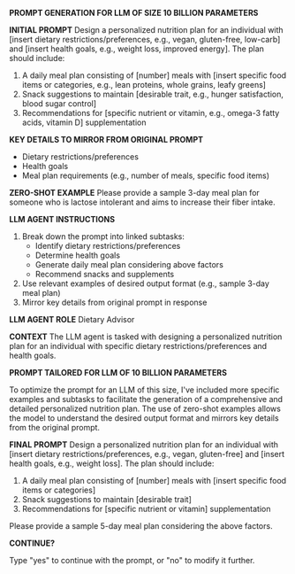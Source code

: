 **PROMPT GENERATION FOR LLM OF SIZE 10 BILLION PARAMETERS**

**INITIAL PROMPT**
Design a personalized nutrition plan for an individual with [insert dietary restrictions/preferences, e.g., vegan, gluten-free, low-carb] and [insert health goals, e.g., weight loss, improved energy]. The plan should include:

1. A daily meal plan consisting of [number] meals with [insert specific food items or categories, e.g., lean proteins, whole grains, leafy greens]
2. Snack suggestions to maintain [desirable trait, e.g., hunger satisfaction, blood sugar control]
3. Recommendations for [specific nutrient or vitamin, e.g., omega-3 fatty acids, vitamin D] supplementation

**KEY DETAILS TO MIRROR FROM ORIGINAL PROMPT**

* Dietary restrictions/preferences
* Health goals
* Meal plan requirements (e.g., number of meals, specific food items)

**ZERO-SHOT EXAMPLE**
Please provide a sample 3-day meal plan for someone who is lactose intolerant and aims to increase their fiber intake.

**LLM AGENT INSTRUCTIONS**

1. Break down the prompt into linked subtasks:
	* Identify dietary restrictions/preferences
	* Determine health goals
	* Generate daily meal plan considering above factors
	* Recommend snacks and supplements
2. Use relevant examples of desired output format (e.g., sample 3-day meal plan)
3. Mirror key details from original prompt in response

**LLM AGENT ROLE**
Dietary Advisor

**CONTEXT**
The LLM agent is tasked with designing a personalized nutrition plan for an individual with specific dietary restrictions/preferences and health goals.

**PROMPT TAILORED FOR LLM OF 10 BILLION PARAMETERS**

To optimize the prompt for an LLM of this size, I've included more specific examples and subtasks to facilitate the generation of a comprehensive and detailed personalized nutrition plan. The use of zero-shot examples allows the model to understand the desired output format and mirrors key details from the original prompt.

**FINAL PROMPT**
Design a personalized nutrition plan for an individual with [insert dietary restrictions/preferences, e.g., vegan, gluten-free] and [insert health goals, e.g., weight loss]. The plan should include:

1. A daily meal plan consisting of [number] meals with [insert specific food items or categories]
2. Snack suggestions to maintain [desirable trait]
3. Recommendations for [specific nutrient or vitamin] supplementation

Please provide a sample 5-day meal plan considering the above factors.

**CONTINUE?**

Type "yes" to continue with the prompt, or "no" to modify it further.